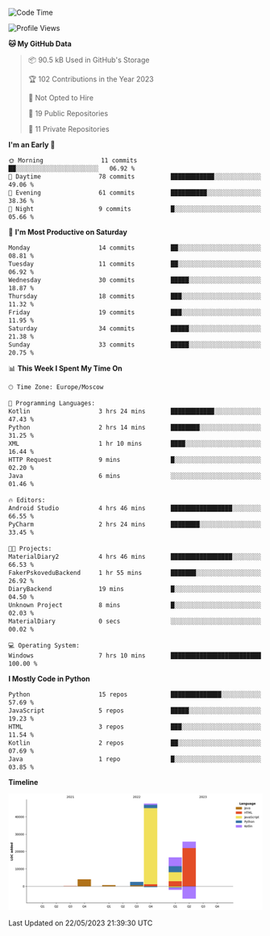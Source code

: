 <!--START_SECTION:waka-->
![Code Time](http://img.shields.io/badge/Code%20Time-99%20hrs%2020%20mins-blue)

![Profile Views](http://img.shields.io/badge/Profile%20Views-0-blue)

**🐱 My GitHub Data** 

> 📦 90.5 kB Used in GitHub's Storage 
 > 
> 🏆 102 Contributions in the Year 2023
 > 
> 🚫 Not Opted to Hire
 > 
> 📜 19 Public Repositories 
 > 
> 🔑 11 Private Repositories 
 > 
**I'm an Early 🐤** 

```text
🌞 Morning                11 commits          ██░░░░░░░░░░░░░░░░░░░░░░░   06.92 % 
🌆 Daytime                78 commits          ████████████░░░░░░░░░░░░░   49.06 % 
🌃 Evening                61 commits          ██████████░░░░░░░░░░░░░░░   38.36 % 
🌙 Night                  9 commits           █░░░░░░░░░░░░░░░░░░░░░░░░   05.66 % 
```
📅 **I'm Most Productive on Saturday** 

```text
Monday                   14 commits          ██░░░░░░░░░░░░░░░░░░░░░░░   08.81 % 
Tuesday                  11 commits          ██░░░░░░░░░░░░░░░░░░░░░░░   06.92 % 
Wednesday                30 commits          █████░░░░░░░░░░░░░░░░░░░░   18.87 % 
Thursday                 18 commits          ███░░░░░░░░░░░░░░░░░░░░░░   11.32 % 
Friday                   19 commits          ███░░░░░░░░░░░░░░░░░░░░░░   11.95 % 
Saturday                 34 commits          █████░░░░░░░░░░░░░░░░░░░░   21.38 % 
Sunday                   33 commits          █████░░░░░░░░░░░░░░░░░░░░   20.75 % 
```


📊 **This Week I Spent My Time On** 

```text
🕑︎ Time Zone: Europe/Moscow

💬 Programming Languages: 
Kotlin                   3 hrs 24 mins       ████████████░░░░░░░░░░░░░   47.43 % 
Python                   2 hrs 14 mins       ████████░░░░░░░░░░░░░░░░░   31.25 % 
XML                      1 hr 10 mins        ████░░░░░░░░░░░░░░░░░░░░░   16.44 % 
HTTP Request             9 mins              █░░░░░░░░░░░░░░░░░░░░░░░░   02.20 % 
Java                     6 mins              ░░░░░░░░░░░░░░░░░░░░░░░░░   01.46 % 

🔥 Editors: 
Android Studio           4 hrs 46 mins       █████████████████░░░░░░░░   66.55 % 
PyCharm                  2 hrs 24 mins       ████████░░░░░░░░░░░░░░░░░   33.45 % 

🐱‍💻 Projects: 
MaterialDiary2           4 hrs 46 mins       █████████████████░░░░░░░░   66.53 % 
FakerPskoveduBackend     1 hr 55 mins        ███████░░░░░░░░░░░░░░░░░░   26.92 % 
DiaryBackend             19 mins             █░░░░░░░░░░░░░░░░░░░░░░░░   04.50 % 
Unknown Project          8 mins              █░░░░░░░░░░░░░░░░░░░░░░░░   02.03 % 
MaterialDiary            0 secs              ░░░░░░░░░░░░░░░░░░░░░░░░░   00.02 % 

💻 Operating System: 
Windows                  7 hrs 10 mins       █████████████████████████   100.00 % 
```

**I Mostly Code in Python** 

```text
Python                   15 repos            ██████████████░░░░░░░░░░░   57.69 % 
JavaScript               5 repos             █████░░░░░░░░░░░░░░░░░░░░   19.23 % 
HTML                     3 repos             ███░░░░░░░░░░░░░░░░░░░░░░   11.54 % 
Kotlin                   2 repos             ██░░░░░░░░░░░░░░░░░░░░░░░   07.69 % 
Java                     1 repo              █░░░░░░░░░░░░░░░░░░░░░░░░   03.85 % 
```



**Timeline**

![Lines of Code chart](https://raw.githubusercontent.com/Adlemex/Adlemex/main/assets/bar_graph.png)


 Last Updated on 22/05/2023 21:39:30 UTC
<!--END_SECTION:waka-->
